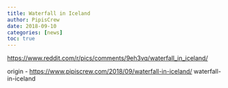 ```yaml
---
title: Waterfall in Iceland
author: PipisCrew
date: 2018-09-10
categories: [news]
toc: true
---
```


https://www.reddit.com/r/pics/comments/9eh3vq/waterfall_in_iceland/

origin - https://www.pipiscrew.com/2018/09/waterfall-in-iceland/ waterfall-in-iceland